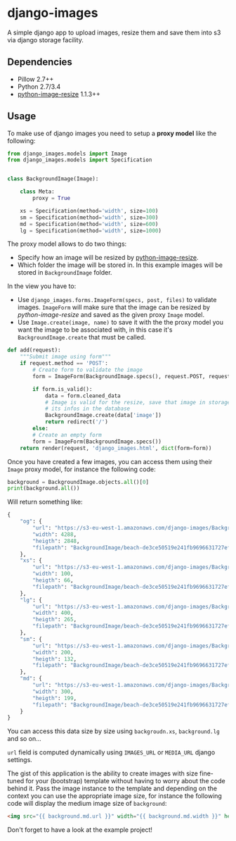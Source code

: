 # django-images

A simple django app to upload images, resize them and save them into s3 via django storage facility.

## Dependencies

- Pillow 2.7++
- Python 2.7/3.4
- [python-image-resize](https://github.com/VingtCinq/python-resize-image) 1.1.3++

## Usage

To make use of django images you need to setup a **proxy model** like the following:

```python
from django_images.models import Image
from django_images.models import Specification


class BackgroundImage(Image):

    class Meta:
        proxy = True

    xs = Specification(method='width', size=100)
    sm = Specification(method='width', size=300)
    md = Specification(method='width', size=600)
    lg = Specification(method='width', size=1000)

```

The proxy model allows to do two things:

- Specify how an image will be resized by [python-image-resize](https://github.com/VingtCinq/python-resize-image).
- Which folder the image will be stored in. In this example images will be stored in `BackgroundImage` folder.

In the view you have to:

- Use `django_images.forms.ImageForm(specs, post, files)` to validate images. `ImageForm` will make sure that the image can be resized by *python-image-resize* and saved as the given proxy `Image` model.
- Use `Image.create(image, name)` to save it with the the  proxy model you want the image to be associated with, in this case it's `BackgroundImage.create` that must be called.

```python
def add(request):
    """Submit image using form"""
    if request.method == 'POST':
        # Create form to validate the image
        form = ImageForm(BackgroundImage.specs(), request.POST, request.FILES)

        if form.is_valid():
            data = form.cleaned_data
            # Image is valid for the resize, save that image in storage and cache
            # its infos in the database
            BackgroundImage.create(data['image'])
            return redirect('/')
        else:
        # Create an empty form
        form = ImageForm(BackgroundImage.specs())
    return render(request, 'django_images.html', dict(form=form))
```

Once you have created a few images, you can access them using their `Image` proxy model, for instance the following code:

```python
background = BackgroundImage.objects.all()[0]
print(background.all())
```

Will return something like:

```python
{
    "og": {
        "url": "https://s3-eu-west-1.amazonaws.com/django-images/BackgroundImage/beach-de3ce50519e241fb9696631727eff8cb.jpeg", 
        "width": 4288, 
        "heigth": 2848, 
        "filepath": "BackgroundImage/beach-de3ce50519e241fb9696631727eff8cb.jpeg"
    }, 
    "xs": {
        "url": "https://s3-eu-west-1.amazonaws.com/django-images/BackgroundImage/beach-de3ce50519e241fb9696631727eff8cb_xs.jpeg", 
        "width": 100, 
        "heigth": 66, 
        "filepath": "BackgroundImage/beach-de3ce50519e241fb9696631727eff8cb_xs.jpeg"
    }, 
    "lg": {
        "url": "https://s3-eu-west-1.amazonaws.com/django-images/BackgroundImage/beach-de3ce50519e241fb9696631727eff8cb_lg.jpeg", 
        "width": 400, 
        "heigth": 265, 
        "filepath": "BackgroundImage/beach-de3ce50519e241fb9696631727eff8cb_lg.jpeg"
    }, 
    "sm": {
        "url": "https://s3-eu-west-1.amazonaws.com/django-images/BackgroundImage/beach-de3ce50519e241fb9696631727eff8cb_sm.jpeg", 
        "width": 200, 
        "heigth": 132, 
        "filepath": "BackgroundImage/beach-de3ce50519e241fb9696631727eff8cb_sm.jpeg"
    }, 
    "md": {
        "url": "https://s3-eu-west-1.amazonaws.com/django-images/BackgroundImage/beach-de3ce50519e241fb9696631727eff8cb_md.jpeg", 
        "width": 300, 
        "heigth": 199, 
        "filepath": "BackgroundImage/beach-de3ce50519e241fb9696631727eff8cb_md.jpeg"
    }
}
```

You can access this data size by size using ``backgroudn.xs``, ``background.lg`` and so on...

`url` field is computed dynamically using `IMAGES_URL` or `MEDIA_URL` django settings.

The gist of this application is the ability to create images with size fine-tuned for your (bootstrap) template
without having to worry about the code behind it. Pass the image instance to the template and depending
on the context you can use the appropriate image size, for instance the following code will display
the medium image size of `background`:

```html
<img src="{{ background.md.url }}" width="{{ background.md.width }}" heigth="{{ background.md.heigth }}" />
```

Don't forget to have a look at the example project!
